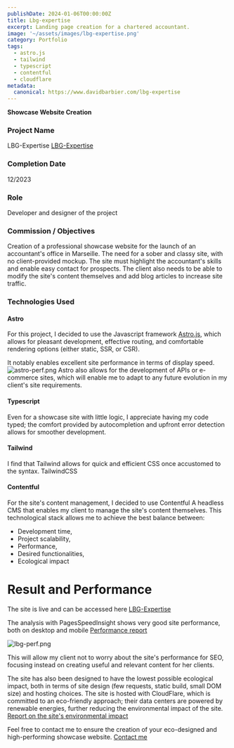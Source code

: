 ```yaml
---
publishDate: 2024-01-06T00:00:00Z
title: Lbg-expertise
excerpt: Landing page creation for a chartered accountant.
image: '~/assets/images/lbg-expertise.png'
category: Portfolio
tags:
  - astro.js
  - tailwind
  - typescript
  - contentful
  - cloudflare
metadata:
  canonical: https://www.davidbarbier.com/lbg-expertise
---
```


**Showcase Website Creation**

### Project Name
LBG-Expertise [LBG-Expertise](https://lbg-expertise.com)

### Completion Date
12/2023

### Role
Developer and designer of the project

### Commission / Objectives
Creation of a professional showcase website for the launch of an accountant's office in Marseille. The need for a sober and classy site, with no client-provided mockup. The site must highlight the accountant's skills and enable easy contact for prospects. The client also needs to be able to modify the site's content themselves and add blog articles to increase site traffic.

### Technologies Used

#### Astro
For this project, I decided to use the Javascript framework [Astro.js](https://astro.build/), which allows for pleasant development, effective routing, and comfortable rendering options (either static, SSR, or CSR).

It notably enables excellent site performance in terms of display speed.
![astro-perf.png](~/assets/images/astro-perf.png)
Astro also allows for the development of APIs or e-commerce sites, which will enable me to adapt to any future evolution in my client's site requirements.

#### Typescript
Even for a showcase site with little logic, I appreciate having my code typed; the comfort provided by autocompletion and upfront error detection allows for smoother development.

#### Tailwind
I find that Tailwind allows for quick and efficient CSS once accustomed to the syntax. TailwindCSS

#### Contentful
For the site's content management, I decided to use Contentful A headless CMS that enables my client to manage the site's content themselves.
This technological stack allows me to achieve the best balance between:
- Development time,
- Project scalability,
- Performance,
- Desired functionalities,
- Ecological impact

# Result and Performance
The site is live and can be accessed here [LBG-Expertise](https://lbg-expertise.com)

The analysis with PagesSpeedInsight shows very good site performance, both on desktop and mobile [Performance report](https://pagespeed.web.dev/analysis/https-www-lbg-expertise-com/bzpbpd8z16?form_factor=mobile)

![lbg-perf.png](~/assets/images/lbg-perf.png)

This will allow my client not to worry about the site's performance for SEO, focusing instead on creating useful and relevant content for her clients.

The site has also been designed to have the lowest possible ecological impact, both in terms of site design (few requests, static build, small DOM size) and hosting choices. The site is hosted with CloudFlare, which is committed to an eco-friendly approach; their data centers are powered by renewable energies, further reducing the environmental impact of the site.
[Report on the site's environmental impact](https://www.websitecarbon.com/website/lbg-expertise-com/)


Feel free to contact me to ensure the creation of your eco-designed and high-performing showcase website.
[Contact me](https://www.davidbarbier.com/contact)